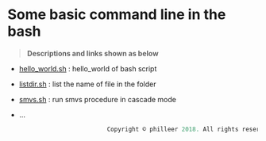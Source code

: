 # Some basic command line in the bash

> **Descriptions and links shown as below**

* [hello_world.sh](https://github.com/philleer/program_test/blob/master/bashfiles/hello_world.sh) : hello_world of bash script

* [listdir.sh](https://github.com/philleer/program_test/blob/master/bashfiles/listdir.sh) : list the name of file in the folder

* [smvs.sh](https://github.com/philleer/program_test/blob/master/bashfiles/smvs.sh) : run smvs procedure in cascade mode

* ...


 ```python
                             Copyright © philleer 2018. All rights reserved. 
 ```
